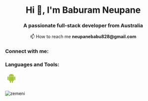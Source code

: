 <!DOCTYPE html>
<html lang="en">
<head>
    <meta charset="UTF-8">
    <meta name="viewport" content="width=device-width, initial-scale=1.0">
    <title>Baburam Neupane</title>
</head>
<body>
    <h1 align="center">Hi 👋, I'm Baburam Neupane</h1>
    <h3 align="center">A passionate full-stack developer from Australia</h3>
    <p align="center">📫 How to reach me <strong>neupanebabu828@gmail.com</strong></p>
    <h3 align="left">Connect with me:</h3>
    <p align="left">
        <!-- Add your social media links here -->
    </p>
    <h3 align="left">Languages and Tools:</h3>
    <p align="left">
        <a href="https://developer.android.com" target="_blank" rel="noreferrer">
            <img src="https://raw.githubusercontent.com/devicons/devicon/master/icons/android/android-original-wordmark.svg" alt="android" width="40" height="40"/>
        </a>
        <!-- Add more icons for your languages and tools here -->
    </p>
    <!-- Add GitHub stats here if you want -->
    <p>
        <img align="center" src="https://github-readme-stats.vercel.app/api/top-langs?username=zemeni&show_icons=true&locale=en&layout=compact" alt="zemeni" />
    </p>
</body>
</html>
